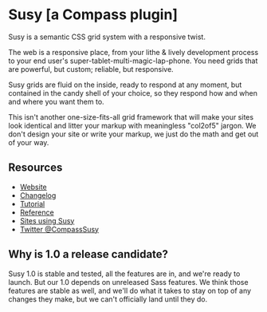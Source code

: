 # Susy [a Compass plugin]

Susy is a semantic CSS grid system with a responsive twist.

The web is a responsive place,
from your lithe & lively development process
to your end user's super-tablet-multi-magic-lap-phone.
You need grids that are powerful, but custom;
reliable, but responsive.

Susy grids are fluid on the inside,
ready to respond at any moment,
but contained in the candy shell of your choice,
so they respond how and when and where you want them to.

This isn't another one-size-fits-all grid framework
that will make your sites look identical
and litter your markup with meaningless "col2of5" jargon.
We don't design your site or write your markup,
we just do the math and get out of your way.

## Resources
- [Website](http://susy.oddbird.net)
- [Changelog](https://github.com/ericam/susy/blob/master/CHANGELOG.mkdn)
- [Tutorial](http://susy.oddbird.net/guides/getting-started/)
- [Reference](http://susy.oddbird.net/guides/reference/)
- [Sites using Susy](http://susy.oddbird.net/sites-using-susy/)
- [Twitter @CompassSusy](http://twitter.com/compasssusy/)

## Why is 1.0 a release candidate?

Susy 1.0 is stable and tested, all the features are in,
and we're ready to launch.
But our 1.0 depends on unreleased Sass features.
We think those features are stable as well,
and we'll do what it takes to stay on top of any changes they make,
but we can't officially land until they do.

